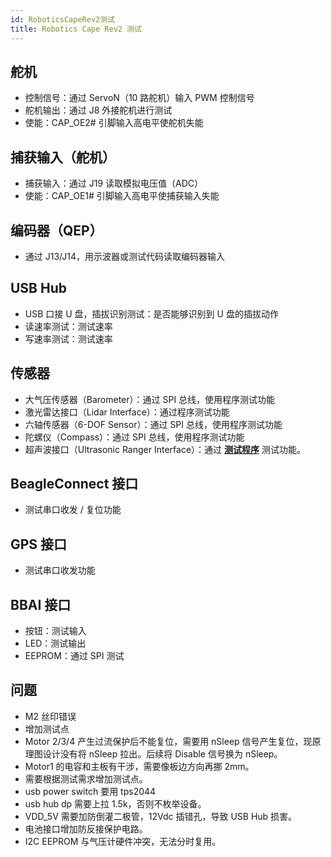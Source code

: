 ```yaml
---
id: RoboticsCapeRev2测试
title: Robotics Cape Rev2 测试
---
```


## 舵机

- 控制信号：通过 ServoN（10 路舵机）输入 PWM 控制信号
- 舵机输出：通过 J8 外接舵机进行测试
- 使能：CAP_OE2# 引脚输入高电平使舵机失能

## 捕获输入（舵机）

- 捕获输入：通过 J19 读取模拟电压值（ADC）
- 使能：CAP_OE1# 引脚输入高电平使捕获输入失能

## 编码器（QEP）

- 通过 J13/J14，用示波器或测试代码读取编码器输入

## USB Hub

- USB 口接 U 盘，插拔识别测试：是否能够识别到 U 盘的插拔动作
- 读速率测试：测试速率
- 写速率测试：测试速率

## 传感器

- 大气压传感器（Barometer）：通过 SPI 总线，使用程序测试功能
- 激光雷达接口（Lidar Interface）：通过程序测试功能
- 六轴传感器（6-DOF Sensor）：通过 SPI 总线，使用程序测试功能
- 陀螺仪（Compass）：通过 SPI 总线，使用程序测试功能
- 超声波接口（Ultrasonic Ranger Interface）：通过 [**测试程序**](https://wiki.seeedstudio.com/Grove-Ultrasonic_Ranger/) 测试功能。

## BeagleConnect 接口

- 测试串口收发 / 复位功能

## GPS 接口

- 测试串口收发功能

## BBAI 接口

- 按钮：测试输入
- LED：测试输出
- EEPROM：通过 SPI 测试

## 问题

- M2 丝印错误
- 增加测试点
- Motor 2/3/4 产生过流保护后不能复位，需要用 nSleep 信号产生复位，现原理图设计没有将 nSleep 拉出。后续将 Disable 信号换为 nSleep。
- Motor1 的电容和主板有干涉，需要像板边方向再挪 2mm。
- 需要根据测试需求增加测试点。
- usb power switch 要用 tps2044
- usb hub dp 需要上拉 1.5k，否则不枚举设备。
- VDD_5V 需要加防倒灌二极管，12Vdc 插错孔，导致 USB Hub 损害。
- 电池接口增加防反接保护电路。
- I2C EEPROM 与气压计硬件冲突，无法分时复用。
